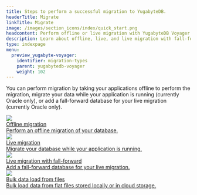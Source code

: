 ```yaml
---
title: Steps to perform a successful migration to YugabyteDB.
headerTitle: Migrate
linkTitle: Migrate
image: /images/section_icons/index/quick_start.png
headcontent: Perform offline or live migration with YugabyteDB Voyager
description: Learn about offline, live, and live migration with fall-foward option to migrate your source database to your target YugabyteDB.
type: indexpage
menu:
  preview_yugabyte-voyager:
    identifier: migration-types
    parent: yugabytedb-voyager
    weight: 102
---
```


You can perform migration by taking your applications offline to perform the migration, migrate your data while your application is running (currently Oracle only), or add a fall-forward database for your live migration (currently Oracle only).

<div class="row">

  <div class="col-12 col-md-6 col-lg-12 col-xl-6">
    <a class="section-link icon-offset" href="migrate-steps/">
      <div class="head">
        <img class="icon" src="/images/section_icons/index/introduction.png" aria-hidden="true" />
        <div class="title">Offline migration</div>
      </div>
      <div class="body">
        Perform an offline migration of your database.
      </div>
    </a>
  </div>

  <div class="col-12 col-md-6 col-lg-12 col-xl-6">
    <a class="section-link icon-offset" href="live-migrate/">
      <div class="head">
        <img class="icon" src="/images/section_icons/manage/pitr.png" aria-hidden="true" />
        <div class="title">Live migration</div>
      </div>
      <div class="body">
        Migrate your database while your application is running.
      </div>
    </a>
  </div>

  <div class="col-12 col-md-6 col-lg-12 col-xl-6">
    <a class="section-link icon-offset" href="live-fall-forward/">
      <div class="head">
        <img class="icon" src="/images/section_icons/manage/backup.png" aria-hidden="true" />
        <div class="title">Live migration with fall-forward</div>
      </div>
      <div class="body">
        Add a fall-forward database for your live migration.
      </div>
    </a>
  </div>
  <div class="col-12 col-md-6 col-lg-12 col-xl-6">
    <a class="section-link icon-offset" href="bulk-data-load/">
      <div class="head">
        <img class="icon" src="/images/section_icons/manage/backup.png" aria-hidden="true" />
        <div class="title">Bulk data load from files</div>
      </div>
      <div class="body">
        Bulk load data from flat files stored locally or in cloud storage.
      </div>
    </a>
  </div>
</div>
